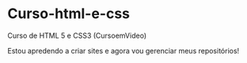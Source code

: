 # Curso-html-e-css
 Curso de HTML 5 e CSS3 (CursoemVideo)

 Estou apredendo a criar sites e agora vou gerenciar meus repositórios!
